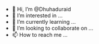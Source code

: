 - 👋 Hi, I’m @Dhuhaduraid
- 👀 I’m interested in ...
- 🌱 I’m currently learning ...
- 💞️ I’m looking to collaborate on ...
- 📫 How to reach me ...

<!---
Dhuhaduraid/Dhuhaduraid is a ✨ special ✨ repository because its `README.md` (this file) appears on your GitHub profile.
You can click the Preview link to take a look at your changes.
--->
